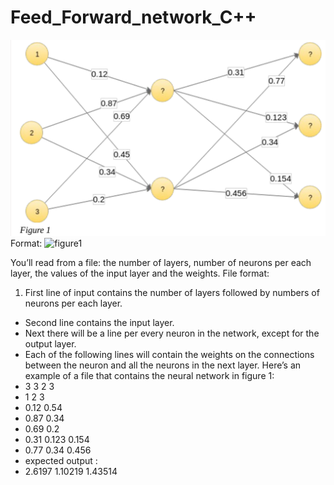 # Feed_Forward_network_C++
![GitHub Logo](figure1.png)
Format: ![figure1](url)


You’ll read from a file: the number of layers, number of neurons per each layer, the
values of the input layer and the weights.
File format:
1. First line of input contains the number of layers followed by numbers of
neurons per each layer.
* Second line contains the input layer.
* Next there will be a line per every neuron in the network, except for the output
layer.
* Each of the following lines will contain the weights on the connections
between the neuron and all the neurons in the next layer.
Here’s an example of a file that contains the neural network in figure 1:
* 3 3 2 3
* 1 2 3
* 0.12 0.54
* 0.87 0.34
* 0.69 0.2
* 0.31 0.123 0.154
* 0.77 0.34 0.456
* expected output :
* 2.6197 1.10219 1.43514
